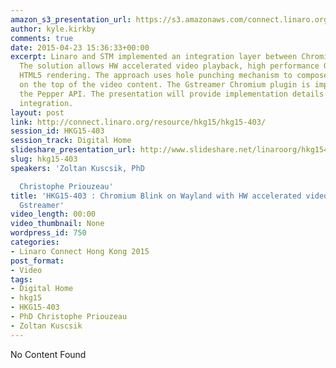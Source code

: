 ```yaml
---
amazon_s3_presentation_url: https://s3.amazonaws.com/connect.linaro.org/hkg15/Videos/02-12-Thursday/HKG15-403.pdf
author: kyle.kirkby
comments: true
date: 2015-04-23 15:36:33+00:00
excerpt: Linaro and STM implemented an integration layer between Chromium and Wayland/Gstreamer.
  The solution allows HW accelerated video playback, high performance GPU accelerated
  HTML5 rendering. The approach uses hole punching mechanism to compose the UI layer
  on the top of the video content. The Gstreamer Chromium plugin is implemented trough
  the Pepper API. The presentation will provide implementation details on the Wayland/Chromium/Gstreamer
  integration.
layout: post
link: http://connect.linaro.org/resource/hkg15/hkg15-403/
session_id: HKG15-403
session_track: Digital Home
slideshare_presentation_url: http://www.slideshare.net/linaroorg/hkg15403-chromium-blink-on-wayland-with-hw-accelerated-video-playback-using-gstreamer
slug: hkg15-403
speakers: 'Zoltan Kuscsik, PhD

  Christophe Priouzeau'
title: 'HKG15-403 : Chromium Blink on Wayland with HW accelerated video playback using
  Gstreamer'
video_length: 00:00
video_thumbnail: None
wordpress_id: 750
categories:
- Linaro Connect Hong Kong 2015
post_format:
- Video
tags:
- Digital Home
- hkg15
- HKG15-403
- PhD Christophe Priouzeau
- Zoltan Kuscsik
---
```


No Content Found
